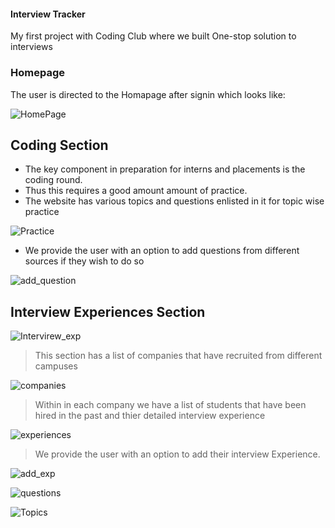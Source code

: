 #### Interview Tracker 
My first project with Coding Club where we built One-stop solution to interviews

### Homepage
The user is directed to the Homapage after signin which looks like:


![HomePage](https://user-images.githubusercontent.com/68590733/108620870-fd427d00-7454-11eb-83d9-9f673b3a10aa.png)

## Coding Section
* The key component in preparation for interns and placements is the coding round.
* Thus this requires a good amount amount of practice.
* The website has various topics and questions enlisted in it for topic wise practice 


![Practice](https://user-images.githubusercontent.com/68590733/108620896-1f3bff80-7455-11eb-9e80-a1cd799bb240.png)

* We provide the user with an option to add questions from different sources if they wish to do so


![add_question](https://user-images.githubusercontent.com/68590733/108620886-10554d00-7455-11eb-9912-b0166ae4fb23.png)



## Interview Experiences Section
![Intervirew_exp](https://user-images.githubusercontent.com/68590733/108620894-19461e80-7455-11eb-94c0-6c5d80dfa9ab.png)


> This section has a list of companies that have recruited from different campuses 


![companies](https://user-images.githubusercontent.com/68590733/108620887-121f1080-7455-11eb-8888-ca926e2c432f.png)

> Within in each company we have a list of students that have been hired in the past and thier detailed interview experience


![experiences](https://user-images.githubusercontent.com/68590733/108620888-13503d80-7455-11eb-89c0-d8ac3a093161.png)

> We provide the user with an option to add their interview Experience.


![add_exp](https://user-images.githubusercontent.com/68590733/108620883-0c292f80-7455-11eb-8af8-d75e374ab5d3.png)




![questions](https://user-images.githubusercontent.com/68590733/108620899-282cd100-7455-11eb-84a2-61e4dde80546.png)



![Topics](https://user-images.githubusercontent.com/68590733/108620900-295dfe00-7455-11eb-8eca-41dd59daddc1.png)


